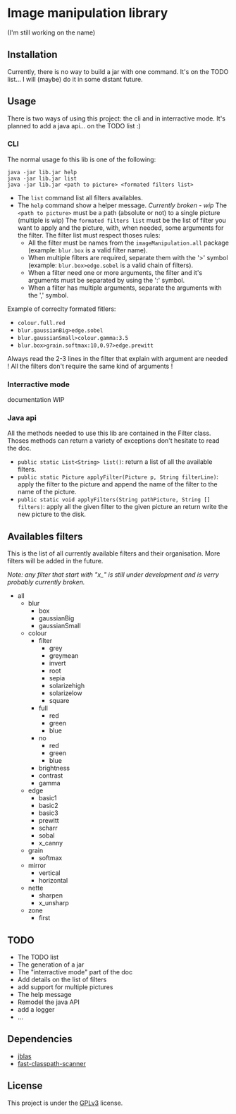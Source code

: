 # Image manipulation library
(I'm still working on the name)
 
## Installation
Currently, there is no way to build a jar with one command. It's on the TODO list... I will (maybe) do it in some distant future.
 
## Usage
There is two ways of using this project: the cli and in interractive mode.
It's planned to add a java api... on the TODO list :)

### CLI

The normal usage fo this lib is one of the following:
```
java -jar lib.jar help
java -jar lib.jar list
java -jar lib.jar <path to picture> <formated filters list>
```

- The `list` command list all filters availables. 
- The `help` command show a helper message. *Currently broken - wip*
The `<path to picture>` must be a path (absolute or not) to a single picture (multiple is wip)
The `formated filters list` must be the list of filter you want to apply and the picture, with, when needed, some arguments for the filter.
The filter list must respect thoses rules:
    - All the filter must be names from the `imageManipulation.all` package (example: `blur.box` is a valid filter name).
    - When multiple filters are required, separate them with the '>' symbol (example: `blur.box>edge.sobel` is a valid chain of filters).
    - When a filter need one or more arguments, the filter and it's arguments must be separated by using the ':' symbol.
    - When a filter has multiple arguments, separate the arguments with the ',' symbol.
    
Example of correclty formated fitlers:

- `colour.full.red`
- `blur.gaussianBig>edge.sobel`
- `blur.gaussianSmall>colour.gamma:3.5`
- `blur.box>grain.softmax:10,0.97>edge.prewitt`

Always read the 2-3 lines in the filter that explain with argument are needed ! 
All the filters don't require the same kind of arguments ! 

### Interractive mode

documentation WIP

### Java api

All the methods needed to use this lib are contained in the Filter class.
Thoses methods can return a variety of exceptions don't hesitate to read the doc.

- `public static List<String> list()`: return a list of all the available filters.
- `public static Picture applyFilter(Picture p, String filterLine)`: apply the filter to the picture and append
the name of the filter to the name of the picture.
- `public static void applyFilters(String pathPicture, String [] filters)`: apply all the given filter
to the given picture an return write the new picture to the disk.

## Availables filters

This is the list of all currently available filters and their organisation. 
More filters will be added in the future.

*Note: any filter that start with "x_" is still under development and is verry probably currently broken.*

- all
    - blur
        - box
        - gaussianBig
        - gaussianSmall
    - colour
        - filter
            - grey
            - greymean
            - invert
            - root
            - sepia
            - solarizehigh
            - solarizelow
            - square
        - full
            - red
            - green
            - blue
        - no
            - red
            - green
            - blue
        - brightness
        - contrast
        - gamma
    - edge
        - basic1
        - basic2
        - basic3
        - prewitt
        - scharr
        - sobal
        - x_canny
    - grain
        - softmax
    - mirror
        - vertical
        - horizontal
    - nette
        - sharpen
        - x_unsharp
    - zone
        - first

## TODO
- The TODO list
- The generation of a jar
- The "interractive mode" part of the doc
- Add details on the list of filters
- add support for multiple pictures
- The help message
- Remodel the java API
- add a logger
- ...
 
## Dependencies
- [jblas](jblas.org)
- [fast-classpath-scanner](https://github.com/lukehutch/fast-classpath-scanner)
 
## License
This project is under the [GPLv3](https://www.gnu.org/licenses/gpl-3.0.en.html) license.
 